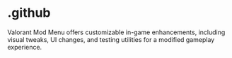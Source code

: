 # .github
Valorant Mod Menu offers customizable in-game enhancements, including visual tweaks, UI changes, and testing utilities for a modified gameplay experience.
